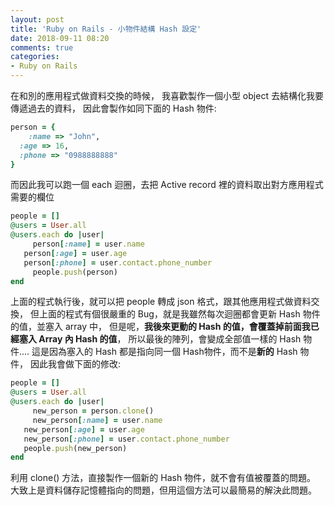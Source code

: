 ```yaml
---
layout: post
title: 'Ruby on Rails - 小物件結構 Hash 設定'
date: 2018-09-11 08:20
comments: true
categories:
- Ruby on Rails
---
```

在和別的應用程式做資料交換的時候，
我喜歡製作一個小型 object 去結構化我要傳遞過去的資料，
因此會製作如同下面的 Hash 物件:

``` ruby
person = {
	:name => "John",
  :age => 16,
  :phone => "0988888888"
}
```

而因此我可以跑一個 each 迴圈，去把 Active record 裡的資料取出對方應用程式需要的欄位

``` ruby
people = []
@users = User.all
@users.each do |user|
	 person[:name] = user.name
   person[:age] = user.age
   person[:phone] = user.contact.phone_number
	 people.push(person)
end
```

上面的程式執行後，就可以把 people 轉成 json 格式，跟其他應用程式做資料交換，
但上面的程式有個很嚴重的 Bug，就是我雖然每次迴圈都會更新 Hash 物件的值，並塞入 array 中，
但是呢，**我後來更動的 Hash 的值，會覆蓋掉前面我已經塞入 Array 內 Hash 的值**，
所以最後的陣列，會變成全部值一樣的 Hash 物件....
這是因為塞入的 Hash 都是指向同一個 Hash物件，而不是**新的** Hash 物件，
因此我會做下面的修改:

``` ruby
people = []
@users = User.all
@users.each do |user|
	 new_person = person.clone()
	 new_person[:name] = user.name
   new_person[:age] = user.age
   new_person[:phone] = user.contact.phone_number
   people.push(new_person)
end
```

利用 clone() 方法，直接製作一個新的 Hash 物件，就不會有值被覆蓋的問題。
大致上是資料儲存記憶體指向的問題，但用這個方法可以最簡易的解決此問題。
